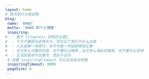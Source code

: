 ```yaml
---
layout: home
# 首页部分元素定制
blog:
 name: 'XHAO'
 motto: 'XHAO 的个人博客'
 inspiring:
#  - 基于 Vitepress 定制的主题🎨
#  - 千万不要因为走得太久，而忘记了我们为什么出发
#  - 人生就像一场修行，你不可能一开始就修成正果
#  - 无论多么沉重的负担，也不要忘记微笑；无论多么漫长的路程，也不要忘记坚持
#  - 生活的真谛不在繁华，而在于淡泊
 # 设置 inspiringTimeout 可以实现自动切换
 inspiringTimeout: 3000
 pageSize: 6
---
```

